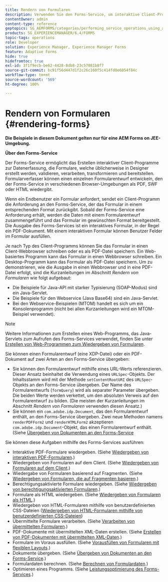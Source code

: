 ```yaml
---
title: Rendern von Formularen
description: Verwenden Sie den Forms-Service, um interaktive Client-Programme zur Datenerfassung zu erstellen, die Formulare, welche üblicherweise in Designer erstellt werden, validieren, verarbeiten, transformieren und bereitstellen. Formularverfasser können einen einzelnen Formularentwurf entwickeln, den der Forms-Service in verschiedenen Browser-Umgebungen als PDF, SWF oder HTML wiedergibt.
contentOwner: admin
content-type: reference
geptopics: SG_AEMFORMS/categories/performing_service_operations_using_apis
products: SG_EXPERIENCEMANAGER/6.4/FORMS
topic-tags: operations
role: Developer
solution: Experience Manager, Experience Manager Forms
feature: Adaptive Forms
hide: true
hidefromtoc: true
exl-id: 3f1f9ecb-be62-4428-8db8-23c57081b0f7
source-git-commit: bc91f56d447d1f2c26c160f5c414fd0e6054f84c
workflow-type: tm+mt
source-wordcount: '569'
ht-degree: 100%

---
```


# Rendern von Formularen {#rendering-forms}

**Die Beispiele in diesem Dokument gelten nur für eine AEM Forms on JEE-Umgebung.**

**Über den Forms-Service**

Der Forms-Service ermöglicht das Erstellen interaktiver Client-Programme zur Datenerfassung, die Formulare, welche üblicherweise in Designer erstellt werden, validieren, verarbeiten, transformieren und bereitstellen. Formularverfasser können einen einzelnen Formularentwurf entwickeln, den der Forms-Service in verschiedenen Browser-Umgebungen als PDF, SWF oder HTML wiedergibt.

Wenn ein Endbenutzer ein Formular anfordert, sendet ein Client-Programm die Anforderung an den Forms-Service, der das Formular in einem entsprechenden Format zurückgibt. Sobald der Forms-Service eine Anforderung erhält, werden die Daten mit einem Formularentwurf zusammengeführt und das Formular im gewünschten Format bereitgestellt. Die Ausgabe des Forms-Services ist ein interaktives Formular, in der Regel ein PDF-Dokument. Mit einem interaktiven Formular können Benutzer Felder im Formular ausfüllen.

Je nach Typ des Client-Programms können Sie das Formular in einen Client-Webbrowser schreiben oder es als PDF-Datei speichern. Ein Web-basiertes Programm kann das Formular in einen Webbrowser schreiben. Ein Desktop-Programm kann das Formular als PDF-Datei speichern. Um zu demonstrieren, wie die Ausgabe in einen Webbrowser und in eine PDF-Datei erfolgt, sind die Kurzanleitungen im Abschnitt *Rendern von Formularen* wie folgt aufgebaut:

* Die Beispiele für Java-API mit starker Typisierung (SOAP-Modus) sind ein Java-Servlet.
* Die Beispiele für den Webservice (Java Base64) sind ein Java-Servlet.
* Bei den Webservice-Beispielen (MTOM) handelt es sich um ein Konsolenprogramm (nicht bei allen Kurzanleitungen wird ein MTOM-Beispiel verwendet).

>[!NOTE]
>
>Weitere Informationen zum Erstellen eines Web-Programms, das Java-Servlets zum Aufrufen des Forms-Services verwendet, finden Sie unter [Erstellen von Web-Programmen zum Wiedergeben von Formularen](/help/forms/developing/creating-web-applications-renders-forms.md).

Sie können einen Formularentwurf (eine XDP-Datei) oder ein PDF-Dokument auf zwei Arten an den Forms-Service übergeben:

* Sie können den Formularentwurf mithilfe eines URL-Werts referenzieren. Dieser Ansatz beinhaltet die Verwendung eines `URLSpec`-Objekts. Der Inhaltsstamm wird mit der Methode `setContentRootURI` des `URLSpec`-Objekts an den Forms-Service übergeben. Der Name des Formularentwurfs (`formQuery`) wird als separater Parameter übergeben. Die beiden Werte werden verkettet, um den absoluten Verweis auf den Formularentwurf zu bilden. (Die meisten der Kurzanleitungen im Abschnitt *Rendern von Formularen* verwenden diesen Ansatz.)
* Sie können ein `com.adobe.idp.Document`, das den Formularentwurf enthält, an den Forms-Service übergeben. Zwei neue Methoden namens `renderPDFForm2` und `renderHTMLForm2` akzeptieren `com.adobe.idp.Document`-Objekt, das einen Formularentwurf enthält. (Siehe [Übergeben von Dokumenten an den Forms-Service](/help/forms/developing/passing-documents-forms-service.md)

Sie können diese Aufgaben mithilfe des Forms-Services ausführen:

* Interaktive PDF-Formulare wiedergeben. (Siehe [Wiedergeben von interaktiven PDF-Formularen](/help/forms/developing/rendering-interactive-pdf-forms.md).)
* Wiedergeben von Formularen auf dem Client. (Siehe [Wiedergeben von Formularen auf dem Client](/help/forms/developing/rendering-forms-client.md).)
* Wiedergabe von Formularen basierend auf Fragmenten. (Siehe [Wiedergeben von Formularen, die auf Fragmenten basieren](/help/forms/developing/rendering-forms-based-fragments.md).)
* Berechtigungsaktivierte Formulare wiedergeben. (Siehe [Wiedergeben von berechtigungsaktivierten Formularen](/help/forms/developing/rendering-rights-enabled-forms.md).)
* Formulare als HTML wiedergeben. (Siehe [Wiedergeben von Formularen als HTML](/help/forms/developing/rendering-forms-html.md).)
* Wiedergeben von HTML-Formularen mithilfe von benutzerdefinierten CSS-Dateien ([Wiedergeben von HTML-Formularen mithilfe von benutzerdefinierten CSS-Dateien](/help/forms/developing/rendering-html-forms-using-custom.md))
* Übermittelte Formulare verarbeiten. (Siehe [Verarbeiten von übermittelten Formularen](/help/forms/developing/handling-submitted-forms.md).)
* PDF-Dokumente mit übermittelten XML-Daten erstellen. (Siehe [Erstellen von PDF-Dokumenten mit übermittelten XML-Daten](/help/forms/developing/creating-pdf-documents-submitted-xml.md).)
* Formulare im Voraus ausfüllen. (Siehe [Vorausfüllen von Formularen mit flexiblen Layouts](/help/forms/developing/prepopulating-forms-flowable-layouts.md).)
* Dokumente übergeben. (Siehe [Übergeben von Dokumenten an den Forms-Service](/help/forms/developing/passing-documents-forms-service.md).)
* Formulardaten berechnen. (Siehe [Berechnen von Formulardaten](/help/forms/developing/calculating-form-data.md).)
* Optimieren eines Programms. (Siehe [Leistungsoptimierung des Forms-Services](/help/forms/developing/optimizing-performance-forms-service.md).)
